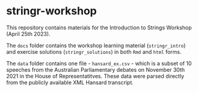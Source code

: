 # stringr-workshop

This repository contains materials for the Introduction to Strings Workshop (April 25th 2023).

The `docs` folder contains the workshop learning material (`stringr_intro`) and exercise solutions (`stringr_solutions`) in both `Rmd` and `html` forms.

The `data` folder contains one file - `hansard_ex.csv` - which is a subset of 10 speeches from the Australian Parliamentary debates on November 30th 2021 in the House of Representatitves. These data were parsed directly from the publicly available XML Hansard transcript.
